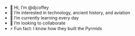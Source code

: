 - 👋 Hi, I’m @djcoffey
- 👀 I’m interested in technology, ancient history, and aviation
- 🌱 I’m currently learning every day
- 💞️ I’m looking to collaborate
- ⚡ Fun fact: I know how they built the Pyrmids 

<!---
djcoffey/djcoffey is a ✨ special ✨ repository because its `README.md` (this file) appears on your GitHub profile.
You can click the Preview link to take a look at your changes.
--->
